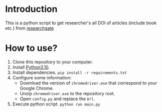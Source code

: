 # Introduction

This is a python script to get researcher's all DOI of articles (include book etc.) from [researchgate](https://www.researchgate.net/)

# How to use?

1. Clone this repository to your computer.
2. Install [Python3.10](https://www.python.org/downloads/windows/). 
3. Install dependencies. ```pip install -r requirements.txt```
4. Configure some information:
   - Download the version of `chromedriver.exe` that correspond to your Google Chrome. 
   - Unzip `chromedriver.exe` to the repository root.
   - Open `config.py` and replace the `Url`. 
5. Execute python script. `python run main.py`


